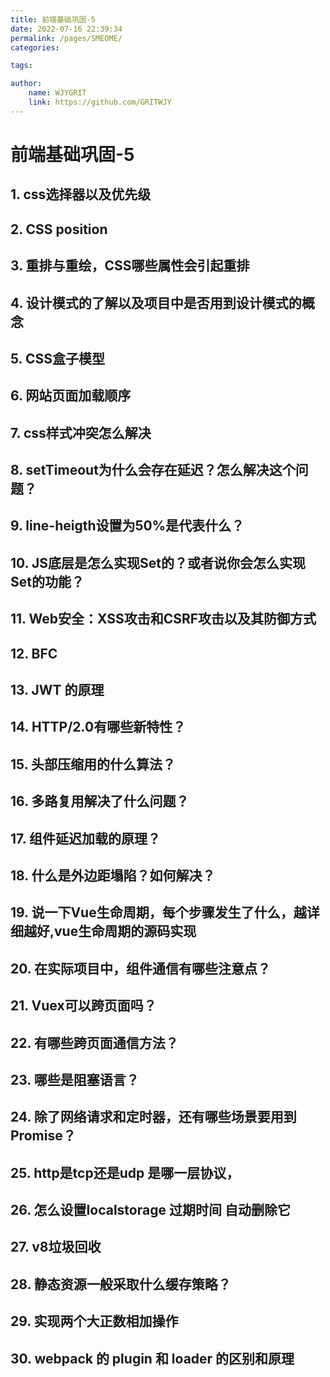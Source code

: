 ```yaml
---
title: 前端基础巩固-5  
date: 2022-07-16 22:39:34  
permalink: /pages/SMEOME/  
categories:

tags:

author:  
    name: WJYGRIT   
    link: https://github.com/GRITWJY  
---
```


# 前端基础巩固-5


## 1. css选择器以及优先级

## 2. CSS position

## 3. 重排与重绘，CSS哪些属性会引起重排

## 4. 设计模式的了解以及项目中是否用到设计模式的概念

## 5. CSS盒子模型 

## 6. 网站页面加载顺序 

## 7. css样式冲突怎么解决 

## 8. setTimeout为什么会存在延迟？怎么解决这个问题？

## 9. line-heigth设置为50%是代表什么？

## 10. JS底层是怎么实现Set的？或者说你会怎么实现Set的功能？

## 11. Web安全：XSS攻击和CSRF攻击以及其防御方式

## 12. BFC

## 13. JWT 的原理

## 14. HTTP/2.0有哪些新特性？

## 15. 头部压缩用的什么算法？

## 16. 多路复用解决了什么问题？

## 17. 组件延迟加载的原理？

## 18. 什么是外边距塌陷？如何解决？

## 19. 说一下Vue生命周期，每个步骤发生了什么，越详细越好,vue生命周期的源码实现

## 20. 在实际项目中，组件通信有哪些注意点？

## 21. Vuex可以跨页面吗？

## 22. 有哪些跨页面通信方法？

## 23. 哪些是阻塞语言？

## 24. 除了网络请求和定时器，还有哪些场景要用到Promise？

## 25. http是tcp还是udp  是哪一层协议，

## 26. 怎么设置localstorage 过期时间 自动删除它

## 27. v8垃圾回收

## 28. 静态资源一般采取什么缓存策略？

## 29. 实现两个大正数相加操作

## 30. webpack 的 plugin 和 loader 的区别和原理




